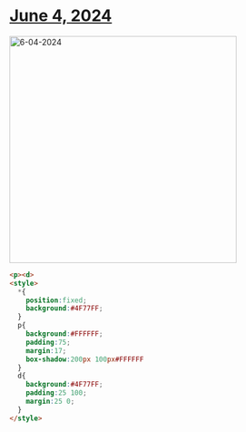 # [June 4, 2024](https://cssbattle.dev/play/VjuNSRG9EYueMlYHtmgQ)

<img src="https://firebasestorage.googleapis.com/v0/b/cssbattleapp.appspot.com/o/user%2Fummd3POvEDfFyeFvVdOMG3OOrwE2%2Ftargets%2Ftarget_6ARDnd4@2x.png?alt=media" width="400" alt="6-04-2024" />

```html
<p><d>
<style>
  *{
    position:fixed;
    background:#4F77FF;
  }
  p{
    background:#FFFFFF;
    padding:75;
    margin:17;
    box-shadow:200px 100px#FFFFFF
  }
  d{
    background:#4F77FF;
    padding:25 100;
    margin:25 0;
  }
</style>
```
